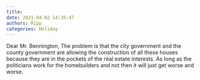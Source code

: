```yaml
---
title: 
date: 2021-04-02 14:35:47
authors: Ripp
categories: Holiday
---
```


 Dear Mr. Bennington,
The problem is that the city government and the county government are allowing the construction of all these houses because they are in the pockets of the real estate interests.  As long as the politicians work for the homebuilders and not then it will just get worse and worse.